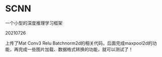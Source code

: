 # SCNN
一个小型的深度推理学习框架

20210726

上传了Mat Conv3 Relu Batchnorm2d的相关代码，后面完成maxpool2d的功能，再完成一些图片加载、数据格式转换的功能，就可以测试了！
